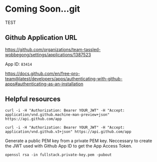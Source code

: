 # Coming Soon...git

TEST

## Github Application URL

https://github.com/organizations/team-tassled-wobbegong/settings/applications/1387523

App ID:
`83414`

https://docs.github.com/en/free-pro-team@latest/developers/apps/authenticating-with-github-apps#authenticating-as-an-installation

## Helpful resources

```
curl -i -H "Authorization: Bearer YOUR_JWT" -H "Accept: application/vnd.github.machine-man-preview+json" https://api.github.com/app
```

```
curl -i -H "Authorization: Bearer YOUR_JWT" -H "Accept: application/vnd.github.v3+json" https://api.github.com/app
```

Generate a public PEM key from a private PEM key. Neccessary to create the JWT used with Github App ID to get the App Access Token.

```
openssl rsa -in fullstack.private-key.pem -pubout
```

